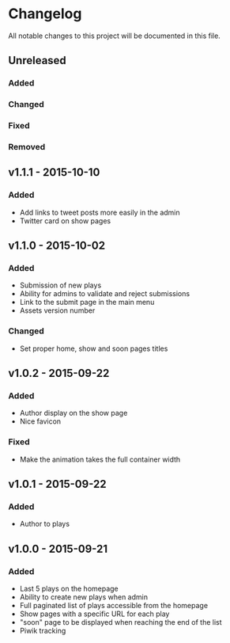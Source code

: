 # Changelog
All notable changes to this project will be documented in this file.

## Unreleased
### Added

### Changed

### Fixed

### Removed

## v1.1.1 - 2015-10-10
### Added
- Add links to tweet posts more easily in the admin
- Twitter card on show pages

## v1.1.0 - 2015-10-02
### Added
- Submission of new plays
- Ability for admins to validate and reject submissions
- Link to the submit page in the main menu
- Assets version number

### Changed
- Set proper home, show and soon pages titles

## v1.0.2 - 2015-09-22
### Added
- Author display on the show page
- Nice favicon

### Fixed
- Make the animation takes the full container width

## v1.0.1 - 2015-09-22
### Added
- Author to plays

## v1.0.0 - 2015-09-21
### Added
- Last 5 plays on the homepage
- Ability to create new plays when admin
- Full paginated list of plays accessible from the homepage
- Show pages with a specific URL for each play
- "soon" page to be displayed when reaching the end of the list
- Piwik tracking

